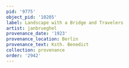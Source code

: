 ```yaml
---
pid: '9775'
object_pid: '10205'
label: Landscape with a Bridge and Travelers
artist: janbrueghel
provenance_date: '1923'
provenance_location: Berlin
provenance_text: Ksth. Benedict
collection: provenance
order: '2942'
---
```

